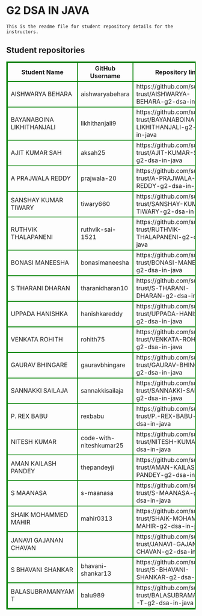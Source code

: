 # G2 DSA IN JAVA
    This is the readme file for student repository details for the instructors.
## Student repositories 
<table style="border : 2px solid green; width:100%;">
<tr >
<th style="border : 2px solid green;">Student Name</th>
<th style="border : 2px solid green;">GitHub Username</th>
<th style="border : 2px solid green;">Repository link</th>
</tr>
<tr style="border : 2px solid green;">
<td style="border : 2px solid green;">AISHWARYA BEHARA</td> 

<td style="border : 2px solid green;">aishwaryabehara</td> 

<td style="border : 2px solid green;">https://github.com/sure-trust/AISHWARYA-BEHARA-g2-dsa-in-java</td> 
</tr>

<tr style="border : 2px solid green;">
<td style="border : 2px solid green;">BAYANABOINA LIKHITHANJALI</td> 

<td style="border : 2px solid green;">likhithanjali9</td> 

<td style="border : 2px solid green;">https://github.com/sure-trust/BAYANABOINA-LIKHITHANJALI-g2-dsa-in-java</td> 
</tr>

<tr style="border : 2px solid green;">
<td style="border : 2px solid green;">AJIT KUMAR SAH</td> 

<td style="border : 2px solid green;">aksah25</td> 

<td style="border : 2px solid green;">https://github.com/sure-trust/AJIT-KUMAR-SAH-g2-dsa-in-java</td> 
</tr>

<tr style="border : 2px solid green;">
<td style="border : 2px solid green;">A PRAJWALA REDDY</td> 

<td style="border : 2px solid green;">prajwala-20</td> 

<td style="border : 2px solid green;">https://github.com/sure-trust/A-PRAJWALA-REDDY-g2-dsa-in-java</td> 
</tr>

<tr style="border : 2px solid green;">
<td style="border : 2px solid green;">SANSHAY KUMAR TIWARY</td> 

<td style="border : 2px solid green;">tiwary660</td> 

<td style="border : 2px solid green;">https://github.com/sure-trust/SANSHAY-KUMAR-TIWARY-g2-dsa-in-java</td> 
</tr>

<tr style="border : 2px solid green;">
<td style="border : 2px solid green;">RUTHVIK THALAPANENI</td> 

<td style="border : 2px solid green;">ruthvik-sai-1521</td> 

<td style="border : 2px solid green;">https://github.com/sure-trust/RUTHVIK-THALAPANENI-g2-dsa-in-java</td> 
</tr>

<tr style="border : 2px solid green;">
<td style="border : 2px solid green;">BONASI MANEESHA</td> 

<td style="border : 2px solid green;">bonasimaneesha</td> 

<td style="border : 2px solid green;">https://github.com/sure-trust/BONASI-MANEESHA-g2-dsa-in-java</td> 
</tr>

<tr style="border : 2px solid green;">
<td style="border : 2px solid green;">S THARANI DHARAN</td> 

<td style="border : 2px solid green;">tharanidharan10</td> 

<td style="border : 2px solid green;">https://github.com/sure-trust/S-THARANI-DHARAN-g2-dsa-in-java</td> 
</tr>

<tr style="border : 2px solid green;">
<td style="border : 2px solid green;">UPPADA HANISHKA</td> 

<td style="border : 2px solid green;">hanishkareddy</td> 

<td style="border : 2px solid green;">https://github.com/sure-trust/UPPADA-HANISHKA-g2-dsa-in-java</td> 
</tr>

<tr style="border : 2px solid green;">
<td style="border : 2px solid green;">VENKATA ROHITH</td> 

<td style="border : 2px solid green;">rohith75</td> 

<td style="border : 2px solid green;">https://github.com/sure-trust/VENKATA-ROHITH-g2-dsa-in-java</td> 
</tr>

<tr style="border : 2px solid green;">
<td style="border : 2px solid green;">GAURAV BHINGARE</td> 

<td style="border : 2px solid green;">gauravbhingare</td> 

<td style="border : 2px solid green;">https://github.com/sure-trust/GAURAV-BHINGARE-g2-dsa-in-java</td> 
</tr>

<tr style="border : 2px solid green;">
<td style="border : 2px solid green;">SANNAKKI SAILAJA</td> 

<td style="border : 2px solid green;">sannakkisailaja</td> 

<td style="border : 2px solid green;">https://github.com/sure-trust/SANNAKKI-SAILAJA-g2-dsa-in-java</td> 
</tr>

<tr style="border : 2px solid green;">
<td style="border : 2px solid green;">P. REX BABU</td> 

<td style="border : 2px solid green;">rexbabu</td> 

<td style="border : 2px solid green;">https://github.com/sure-trust/P.-REX-BABU-g2-dsa-in-java</td> 
</tr>

<tr style="border : 2px solid green;">
<td style="border : 2px solid green;">NITESH KUMAR</td> 

<td style="border : 2px solid green;">code-with-niteshkumar25</td> 

<td style="border : 2px solid green;">https://github.com/sure-trust/NITESH-KUMAR-g2-dsa-in-java</td> 
</tr>

<tr style="border : 2px solid green;">
<td style="border : 2px solid green;">AMAN KAILASH PANDEY</td> 

<td style="border : 2px solid green;">thepandeyji</td> 

<td style="border : 2px solid green;">https://github.com/sure-trust/AMAN-KAILASH-PANDEY-g2-dsa-in-java</td> 
</tr>

<tr style="border : 2px solid green;">
<td style="border : 2px solid green;">S MAANASA</td> 

<td style="border : 2px solid green;">s-maanasa</td> 

<td style="border : 2px solid green;">https://github.com/sure-trust/S-MAANASA-g2-dsa-in-java</td> 
</tr>

<tr style="border : 2px solid green;">
<td style="border : 2px solid green;">SHAIK MOHAMMED MAHIR</td> 

<td style="border : 2px solid green;">mahir0313</td> 

<td style="border : 2px solid green;">https://github.com/sure-trust/SHAIK-MOHAMMED-MAHIR-g2-dsa-in-java</td> 
</tr>

<tr style="border : 2px solid green;">
<td style="border : 2px solid green;">JANAVI GAJANAN CHAVAN</td> 

<td style="border : 2px solid green;"></td> 

<td style="border : 2px solid green;">https://github.com/sure-trust/JANAVI-GAJANAN-CHAVAN-g2-dsa-in-java</td> 
</tr>

<tr style="border : 2px solid green;">
<td style="border : 2px solid green;">S BHAVANI SHANKAR</td> 

<td style="border : 2px solid green;">bhavani-shankar13</td> 

<td style="border : 2px solid green;">https://github.com/sure-trust/S-BHAVANI-SHANKAR-g2-dsa-in-java</td> 
</tr>

<tr style="border : 2px solid green;">
<td style="border : 2px solid green;">BALASUBRAMANYAM T</td> 

<td style="border : 2px solid green;">balu989</td> 

<td style="border : 2px solid green;">https://github.com/sure-trust/BALASUBRAMANYAM-T-g2-dsa-in-java</td> 
</tr>
